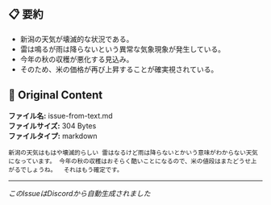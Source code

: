 ## 📋 要約

- 新潟の天気が壊滅的な状況である。
- 雷は鳴るが雨は降らないという異常な気象現象が発生している。
- 今年の秋の収穫が悪化する見込み。
- そのため、米の価格が再び上昇することが確実視されている。

## 📎 Original Content

**ファイル名:** issue-from-text.md  
**ファイルサイズ:** 304 Bytes  
**ファイルタイプ:** markdown

```
新潟の天気はもはや壊滅的らしい 雷はなるけど雨は降らないとかいう意味がわからない天気になっています。 今年の秋の収穫はおそらく酷いことになるので、米の値段はまたどうせ上がるでしょうね。  それはもう確定です。
```

---
*このIssueはDiscordから自動生成されました*